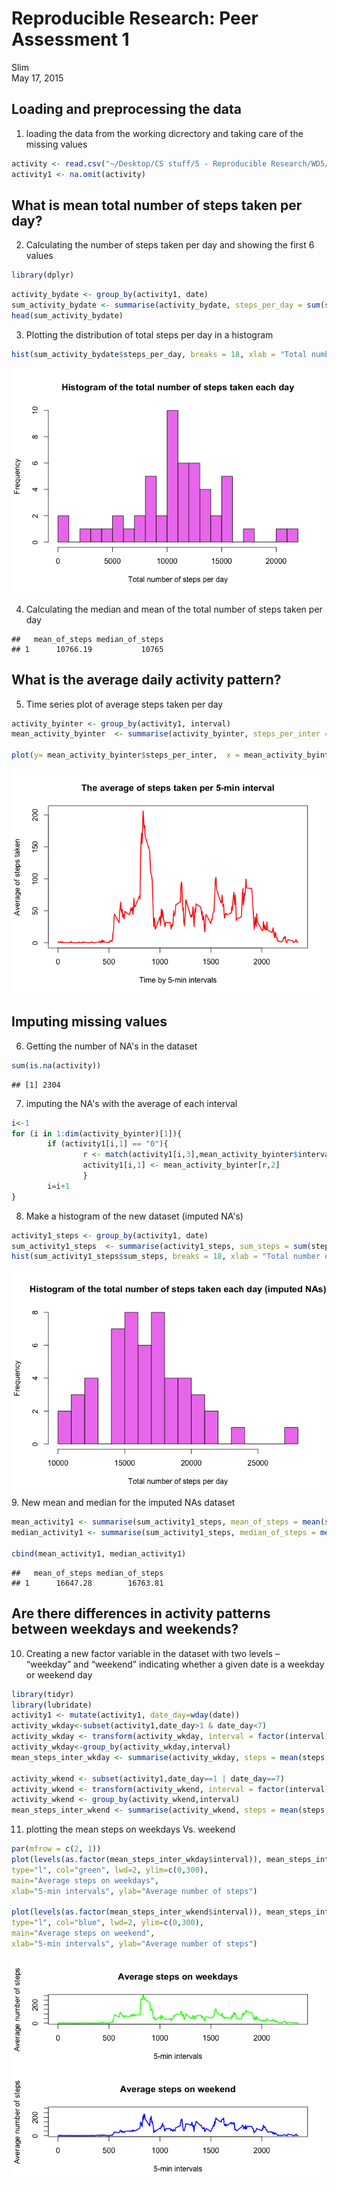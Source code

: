 # Reproducible Research: Peer Assessment 1
Slim  
May 17, 2015  


## Loading and preprocessing the data
1. loading the data from the working dicrectory and taking care of the missing values

```r
activity <- read.csv("~/Desktop/CS stuff/5 - Reproducible Research/WD5/RepData_PeerAssessment1/activity.csv")
activity1 <- na.omit(activity)
```

## What is mean total number of steps taken per day?

2. Calculating the number of steps taken per day and showing the first 6 values

```r
library(dplyr)
```


```r
activity_bydate <- group_by(activity1, date)
sum_activity_bydate <- summarise(activity_bydate, steps_per_day = sum(steps))
head(sum_activity_bydate)
```

3. Plotting the distribution of total steps per day in a histogram

```r
hist(sum_activity_bydate$steps_per_day, breaks = 18, xlab = "Total number of steps per day", main = "Histogram of the total number of steps taken each day", col = "violet")
```

![](PA1_template_files/figure-html/unnamed-chunk-4-1.png) 

4. Calculating the median and mean of the total number of steps taken per day

```
##   mean_of_steps median_of_steps
## 1      10766.19           10765
```

## What is the average daily activity pattern?

5. Time series plot of average steps taken per day

```r
activity_byinter <- group_by(activity1, interval)
mean_activity_byinter  <- summarise(activity_byinter, steps_per_inter = mean(steps))

plot(y= mean_activity_byinter$steps_per_inter,  x = mean_activity_byinter$interval, type = "l", main = "The average of steps taken per 5-min interval", xlab = "Time by 5-min intervals", ylab = "Average of steps taken", col = "red", lwd = "2")
```

![](PA1_template_files/figure-html/unnamed-chunk-6-1.png) 

## Imputing missing values

6. Getting the number of NA's in the dataset

```r
sum(is.na(activity))
```

```
## [1] 2304
```

7. imputing the NA's with the average of each interval

```r
i<-1
for (i in 1:dim(activity_byinter)[1]){
        if (activity1[i,1] == "0"){
                r <- match(activity1[i,3],mean_activity_byinter$interval)
                activity1[i,1] <- mean_activity_byinter[r,2]
                }
        i=i+1
}       
```

8. Make a histogram of the new dataset (imputed NA's)

```r
activity1_steps <- group_by(activity1, date)
sum_activity1_steps  <- summarise(activity1_steps, sum_steps = sum(steps))
hist(sum_activity1_steps$sum_steps, breaks = 18, xlab = "Total number of steps per day", main = "Histogram of the total number of steps taken each day (imputed NAs)", col = "violet")
```

![](PA1_template_files/figure-html/unnamed-chunk-9-1.png) 
9. New mean and median for the imputed NAs dataset

```r
mean_activity1 <- summarise(sum_activity1_steps, mean_of_steps = mean(sum_steps))
median_activity1 <- summarise(sum_activity1_steps, median_of_steps = median(sum_steps))

cbind(mean_activity1, median_activity1)
```

```
##   mean_of_steps median_of_steps
## 1      16647.28        16763.81
```

## Are there differences in activity patterns between weekdays and weekends?
10. Creating a new factor variable in the dataset with two levels – “weekday” and “weekend” indicating whether a given date is a weekday or weekend day

```r
library(tidyr)
library(lubridate)
activity1 <- mutate(activity1, date_day=wday(date))
activity_wkday<-subset(activity1,date_day>1 & date_day<7)
activity_wkday <- transform(activity_wkday, interval = factor(interval))
activity_wkday<-group_by(activity_wkday,interval)
mean_steps_inter_wkday <- summarise(activity_wkday, steps = mean(steps,na.rm=TRUE))

activity_wkend <- subset(activity1,date_day==1 | date_day==7)
activity_wkend <- transform(activity_wkend, interval = factor(interval))
activity_wkend <- group_by(activity_wkend,interval)
mean_steps_inter_wkend <- summarise(activity_wkend, steps = mean(steps,na.rm=TRUE))
```

11. plotting the mean steps on weekdays Vs. weekend 

```r
par(mfrow = c(2, 1))
plot(levels(as.factor(mean_steps_inter_wkday$interval)), mean_steps_inter_wkday$steps, 
type="l", col="green", lwd=2, ylim=c(0,300),
main="Average steps on weekdays", 
xlab="5-min intervals", ylab="Average number of steps")

plot(levels(as.factor(mean_steps_inter_wkend$interval)), mean_steps_inter_wkend$steps, 
type="l", col="blue", lwd=2, ylim=c(0,300),
main="Average steps on weekend",
xlab="5-min intervals", ylab="Average number of steps")
```

![](PA1_template_files/figure-html/unnamed-chunk-12-1.png) 
